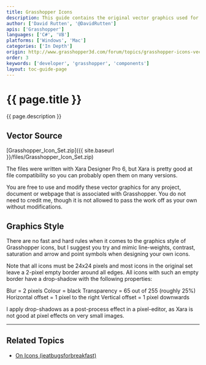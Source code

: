 ```yaml
---
title: Grasshopper Icons
description: This guide contains the original vector graphics used for Grasshopper icons.
author: ['David Rutten', '@DavidRutten']
apis: ['Grasshopper']
languages: ['C#', 'VB']
platforms: ['Windows', 'Mac']
categories: ['In Depth']
origin: http://www.grasshopper3d.com/forum/topics/grasshopper-icons-vector-sourc
order: 3
keywords: ['developer', 'grasshopper', 'components']
layout: toc-guide-page
---
```


# {{ page.title }}

{{ page.description }}

## Vector Source

<a href="{{ site.baseurl }}/files/Grasshopper_Icon_Set.zip"><span class="glyphicon glyphicon-download"></span></a> [Grasshopper_Icon_Set.zip]({{ site.baseurl }}/files/Grasshopper_Icon_Set.zip)

The files were written with Xara Designer Pro 6, but Xara is pretty good at file compatibility so you can probably open them on many versions.

You are free to use and modify these vector graphics for any project, document or webpage that is associated with Grasshopper. You do not need to credit me, though it is not allowed to pass the work off as your own without modifications.

## Graphics Style

There are no fast and hard rules when it comes to the graphics style of Grasshopper icons, but I suggest you try and mimic line-weights, contrast, saturation and arrow and point symbols when designing your own icons.

Note that all icons must be 24x24 pixels and most icons in the original set leave a 2-pixel empty border around all edges. All icons with such an empty border have a drop-shadow with the following properties:

Blur = 2 pixels
Colour = black
Transparency = 65 out of 255 (roughly 25%)
Horizontal offset = 1 pixel to the right
Vertical offset = 1 pixel downwards

I apply drop-shadows as a post-process effect in a pixel-editor, as Xara is not good at pixel effects on very small images.

---

## Related Topics

- [On Icons (ieatbugsforbreakfast)](https://ieatbugsforbreakfast.wordpress.com/2012/07/12/on-icons/)
